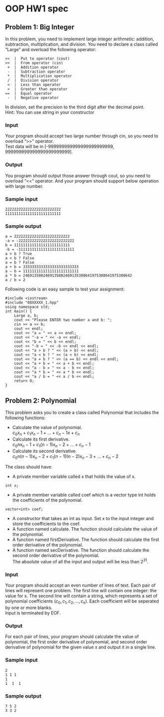 # OOP HW1 spec
## Problem 1: Big Integer
In this problem, you need to implement large integer arithmetic: addition, subtraction, multiplication, and division. You need to declare a class called “Large” and overload the following operator:
```
<<  |  Put to operator (cout)  
>>  |  From operator (cin)  
 +  |  Addition operator   
 -  |  Subtraction operator   
 *  |  Multiplication operator   
 /  |  Division operator   
 <  |  Less than operator  
 >  |  Greater than operator  
==  |  Equal operator  
 -  |  Negative operator  
```
In division, set the precision to the third digit after the decimal point.  
Hint: You can use string in your constructor

### Input
Your program should accept two large number through cin, so you need to overload “>>” operator.  
Test data will be in [-999999999999999999999999, 999999999999999999999999].  

### Output
You program should output those answer through cout, so you need to overload “<<” operator. And your program should support below operation with large number.

### Sample input
```
2222222222222222222222222
1111111111111111111111111
```
### Sample output
```
a = 2222222222222222222222222
-a = -2222222222222222222222222
b = 1111111111111111111111111
-b = -1111111111111111111111111
a > b ? True
a < b ? False
a = b ? False
a + b = 3333333333333333333333333
a – b = 1111111111111111111111111
a * b = 2469135802469135802469135308641975308641975308642 
a / b = 2
```

Following code is an easy sample to test your assignment:
```
#include <iostream>
#include "08XXXXX_1.hpp"
using namespace std;
int main() {
    Large a, b;
    cout << "Please ENTER two number a and b: ";
    cin >> a >> b;
    cout << endl;
    cout << "a = " << a << endl;
    cout << "-a = " << -a << endl;
    cout << "b = " << b << endl;
    cout << "-b = " << -b << endl << endl;
    cout << "a > b ? " << (a > b) << endl;
    cout << "a < b ? " << (a < b) << endl;
    cout << "a = b ? " << (a == b) << endl << endl;
    cout << "a + b = " << a + b << endl;
    cout << "a - b = " << a - b << endl;
    cout << "a * b = " << a * b << endl;
    cout << "a / b = " << a / b << endl;
    return 0;
}
```

## Problem 2: Polynomial
This problem asks you to create a class called Polynomial that includes the following functions:   
* Calculate the value of polynomial.  
  $c_0x_n + c_1x_n−1 + ... + c_n−1x + c_n$  
* Calculate its first derivative.  
  $c_0nx_n−1 + c_1(n−1)x_n−2 + ... + c_n−1$  
* Calculate its second derivative.  
  $c_0n(n − 1)x_n−2 + c_1(n−1)(n−2)x_n−3 + ... + c_n−2$   
   

The class should have:
* A private member variable called x that holds the value of x.
```
int x;
```
* A private member variable called coef which is a vector type int holds the
coefficients of the polynomial.
```
vector<int> coef;
```
* A constructor that takes an int as input. Set x to the input integer and store the coefficients to the coef.  
* A function named calculate. The function should calculate the value of the polynomial.  
* A function named firstDerivative. The function should calculate the first order derivative of the polynomial.  
* A function named secDerivative. The function should calculate the second order derivative of the polynomial.  
The absolute value of all the input and output will be less than $2^{31}$.  

### Input
Your program should accept an even number of lines of text. Each pair of lines will represent one problem. The first line will contain one integer: the value for x. The second line will contain a string, which represents a set of polynomial coefficients $(c_0, c_1, c_2, ..., c_n)$. Each coefficient will be seperated by one or more blanks.   
Input is terminated by EOF.  
 
### Output
For each pair of lines, your program should calculate the value of polynomial, the first order derivative of polynomial, and second order derivative of polynomial for the given value x and output it in a single line.

### Sample input
```
2
1 1 1
1
1  1  1
```

### Sample output
```
7 5 2
3 3 2
```

